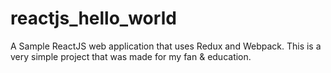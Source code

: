 # reactjs_hello_world

A Sample ReactJS web application that uses Redux and Webpack. 
This is a very simple project that was made for my fan & education.
